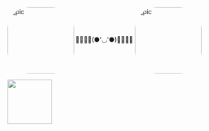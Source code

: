 🌸🌺🌸🌺(●'◡'●)🌸🌺🌸🌺 <img align="left" alt="pic" height="150" style="border-radius:50px;" src="https://user-images.githubusercontent.com/101481431/160220070-9e377a20-c0b7-404b-a10b-f879622bfbc8.gif">
 <img align="center" alt="pic" height="150" style="border-radius:50px;" src="https://user-images.githubusercontent.com/101481431/160220070-9e377a20-c0b7-404b-a10b-f879622bfbc8.gif">
<div align="left">
  <a href="https://github.com/yasminmota">
  <img height="100em" src="https://github-readme-stats.vercel.app/api/top-langs/?username=yasminmota&layout=compact&langs_count=7&theme=dracula"/>
</div>
